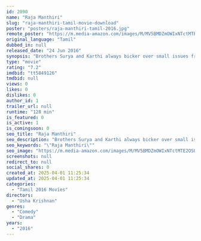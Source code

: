 ```yaml
---
id: 2090
name: "Raja Manthiri"
slug: "raja-manthiri-tamil-movie-download"
poster: "posters/raja-manthiri-tamil-2016.jpg"
remote_poster: "https://m.media-amazon.com/images/M/MV5BMDZmOWIxNTctMTE2OS00YWZjLWFlZGItMmEwYjA5OTNhODYxXkEyXkFqcGdeQXVyNDY5MTUyNjU@._V1_SX300.jpg"
original_language: "Tamil"
dubbed_in: null
released_date: "24 Jun 2016"
synopsis: "Brothers Surya and Karthi always bicker over small issues from childhood. Things take an interesting turn when Surya's marriage is fixed with Subha, who is actually in love with Karthi."
type: "movie"
rating: "7.2"
imdbid: "tt5849126"
tmdbid: null
views: 0
likes: 0
dislikes: 0
author_id: 1
trailer_url: null
runtime: "128 min"
is_featured: 0
is_active: 1
is_comingsoon: 0
seo_title: "Raja Manthiri"
seo_description: "Brothers Surya and Karthi always bicker over small issues from childhood. Things take an interesting turn when Surya's marriage is fixed with Subha, who is actually in love with Karthi."
seo_keywords: "\"Raja Manthiri\""
seo_image: "https://m.media-amazon.com/images/M/MV5BMDZmOWIxNTctMTE2OS00YWZjLWFlZGItMmEwYjA5OTNhODYxXkEyXkFqcGdeQXVyNDY5MTUyNjU@._V1_SX300.jpg"
screenshots: null
redirect_to: null
social_shares: 0
created_at: 2025-04-01 11:25:34
updated_at: 2025-04-01 11:25:34
categories:
  - "Tamil 2016 Movies"
directors:
  - "Usha Krishnan"
genres:
  - "Comedy"
  - "Drama"
years:
  - "2016"
---
```

